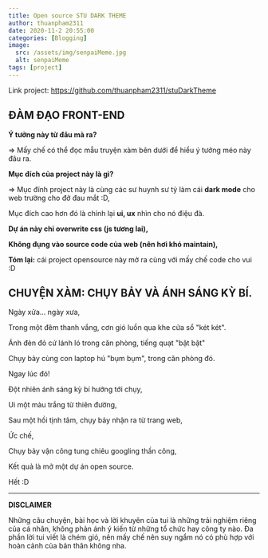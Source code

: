 ```yaml
---
title: Open source STU DARK THEME
author: thuanpham2311
date: 2020-11-2 20:55:00
categories: [Blogging]
image:
  src: /assets/img/senpaiMeme.jpg
  alt: senpaiMeme
tags: [project]
---
```


Link project: https://github.com/thuanpham2311/stuDarkTheme

## **ĐÀM ĐẠO FRONT-END**

**Ý tưởng này từ đâu mà ra?**

=> Mấy chế có thể đọc mẫu truyện xàm bên dưới để hiểu ý tưởng méo này đâu ra.

**Mục đích của project này là gì?**

=> Mục đính project này là cùng các sư huynh sư tỷ làm cái **dark mode** cho web trường cho đở đau mắt :D,

Mục đích cao hơn đó là chỉnh lại **ui, ux** nhìn cho nó điệu đà.

**Dự án này chỉ overwrite css (js tương lai),**

**Không đụng vào source code của web (nên hơi khó maintain),**

**Tóm lại:** cái project opensource này mở ra cùng với mấy chế code cho vui :D

## **CHUYỆN XÀM: CHỤY BẢY VÀ ÁNH SÁNG KỲ BÍ.**

Ngày xửa... ngày xưa,

Trong một đêm thanh vắng, cơn gió luồn qua khe cửa sổ "két két".

Ánh đèn đỏ cứ lánh ló trong căn phòng, tiếng quạt "bặt bặt"

Chụy bảy cùng con laptop hú "bụm bụm", trong căn phòng đó.

Ngay lúc đó!

Đột nhiên ánh sáng kỳ bí hướng tới chụy,

Ui một màu trắng từ thiên đường,

Sau một hồi tịnh tâm, chụy bảy nhận ra từ trang web,

Ức chế,

Chụy bảy vận công tung chiêu googling thần công,

Kết quả là mở một dự án open source.

Hết :D

---

**DISCLAIMER**

Những câu chuyện, bài học và lời khuyên của tui là những trải nghiệm riêng của cá nhân, không phản ánh ý kiến từ những tổ chức hay công ty nào. Đa phần lời tui viết là chém gió, nên mấy chế nên suy ngẩm nó có phù hợp với hoàn cảnh của bản thân không nha.
